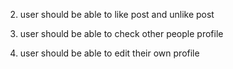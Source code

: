 2. user should be able to like post and unlike post

3. user should be able to check other people profile
4. user should be able to edit their own profile
